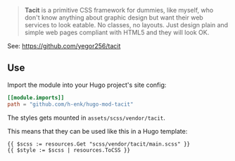 > __Tacit__ is a primitive CSS framework for dummies, like myself, who don't know anything about graphic design but want their web services to look eatable. No classes, no layouts. Just design plain and simple web pages compliant with HTML5 and they will look OK.

See: https://github.com/yegor256/tacit

## Use

Import the module into your Hugo project's site config:

```toml
[[module.imports]]
path = "github.com/h-enk/hugo-mod-tacit"
```

The styles gets mounted in `assets/scss/vendor/tacit`.

This means that they can be used like this in a Hugo template:

```html
{{ $scss := resources.Get "scss/vendor/tacit/main.scss" }}
{{ $style := $scss | resources.ToCSS }}
```
